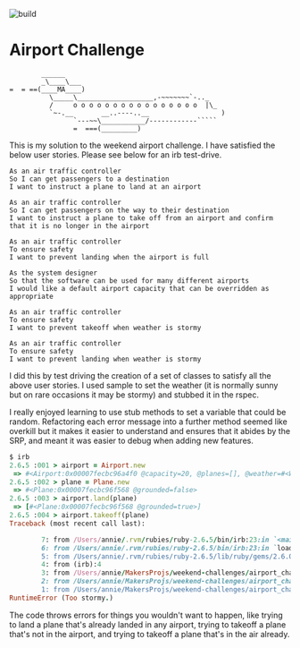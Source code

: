 ![build](https://img.shields.io/badge/build-passing-brightgreen) 


Airport Challenge
=================

```
        ______
        _\____\___
=  = ==(____MA____)
          \_____\___________________,-~~~~~~~`-.._
          /     o o o o o o o o o o o o o o o o  |\_
          `~-.__       __..----..__                  )
                `---~~\___________/------------`````
                =  ===(_________)

```
This is my solution to the weekend airport challenge. I have satisfied the below user stories. Please see below for an irb test-drive.

```
As an air traffic controller
So I can get passengers to a destination
I want to instruct a plane to land at an airport

As an air traffic controller
So I can get passengers on the way to their destination
I want to instruct a plane to take off from an airport and confirm that it is no longer in the airport

As an air traffic controller
To ensure safety
I want to prevent landing when the airport is full

As the system designer
So that the software can be used for many different airports
I would like a default airport capacity that can be overridden as appropriate

As an air traffic controller
To ensure safety
I want to prevent takeoff when weather is stormy

As an air traffic controller
To ensure safety
I want to prevent landing when weather is stormy
```

I did this by test driving the creation of a set of classes to satisfy all the above user stories. I used sample to set the weather (it is normally sunny but on rare occasions it may be stormy) and stubbed it in the rspec.

I really enjoyed learning to use stub methods to set a variable that could be random. Refactoring each error message into a further method seemed like overkill but it makes it easier to understand and ensures that it abides by the SRP, and meant it was easier to debug when adding new features.

```Ruby
$ irb
2.6.5 :001 > airport = Airport.new
 => #<Airport:0x00007fecbc96a4f0 @capacity=20, @planes=[], @weather=#<Weather:0x00007fecbc96a4c8>>
2.6.5 :002 > plane = Plane.new
 => #<Plane:0x00007fecbc96f568 @grounded=false>
2.6.5 :003 > airport.land(plane)
 => [#<Plane:0x00007fecbc96f568 @grounded=true>]
2.6.5 :004 > airport.takeoff(plane)
Traceback (most recent call last):

        7: from /Users/annie/.rvm/rubies/ruby-2.6.5/bin/irb:23:in `<main>'
        6: from /Users/annie/.rvm/rubies/ruby-2.6.5/bin/irb:23:in `load'
        5: from /Users/annie/.rvm/rubies/ruby-2.6.5/lib/ruby/gems/2.6.0/gems/irb-1.0.0/exe/irb:11:in `<top (required)>'
        4: from (irb):4
        3: from /Users/annie/MakersProjs/weekend-challenges/airport_challenge/lib/airport_challenge.rb:28:in `takeoff'
        2: from /Users/annie/MakersProjs/weekend-challenges/airport_challenge/lib/airport_challenge.rb:34:in `takeoff_safety_check'
        1: from /Users/annie/MakersProjs/weekend-challenges/airport_challenge/lib/airport_challenge.rb:43:in `weather_check'
RuntimeError (Too stormy.)
```
The code throws errors for things you wouldn't want to happen, like trying to land a plane that's already landed in any airport, trying to takeoff a plane that's not in the airport, and trying to takeoff a plane that's in the air already.
